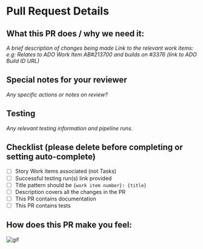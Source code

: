 <!--  Thanks for sending a pull request!  Here are some tips for you:
If this PR closes an issue, add '<AB#213700>' somewhere in the PR summary. As a minimum, please *always* link to the relevant work items e.g. AB#213700 (work item number in Azure DevOps). Follow the format below carefully, guidance found here: https://learn.microsoft.com/en-us/azure/devops/boards/github/link-to-from-github?view=azure-devops. Note: The Title pattern should be `{work item number}: {title}` -->

# Pull Request Details

## What this PR does / why we need it:

_A brief description of changes being made_
_Link to the relevant work items: e.g: Relates to ADO Work Item AB#213700 and builds on #3376 (link to ADO Build ID URL)_

## Special notes for your reviewer

_Any specific actions or notes on review?_

## Testing

_Any relevant testing information and pipeline runs._

## Checklist (please delete before completing or setting auto-complete)

- [ ] Story Work items associated (not Tasks)
- [ ] Successful testing run(s) link provided
- [ ] Title pattern should be `{work item number}: {title}`
- [ ] Description covers all the changes in the PR
- [ ] This PR contains documentation
- [ ] This PR contains tests

## How does this PR make you feel:

![gif]([https://giphy.com/)
